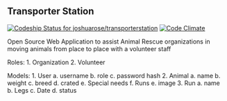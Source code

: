 ## Transporter Station
[ ![Codeship Status for joshuarose/transporterstation](https://codeship.io/projects/ba91ff00-cd51-0131-fbf9-7efb6826435f/status?branch=master)](https://codeship.io/projects/22774)
[![Code Climate](https://codeclimate.com/github/joshuarose/transporterstation.png)](https://codeclimate.com/github/joshuarose/transporterstation)

Open Source Web Application to assist Animal Rescue organizations in
moving animals from place to place with a volunteer staff

Roles:
    1. Organization
    2. Volunteer

Models:
    1. User
        a. username
        b. role
        c. password hash
    2. Animal
        a. name
        b. weight
        c. breed
        d. crated
        e. Special needs
        f. Runs
        e. image
    3. Run
        a. name
        b. Legs
        c. Date
        d. status
